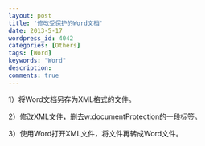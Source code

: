 ```yaml
---
layout: post
title: '修改受保护的Word文档'
date: 2013-5-17
wordpress_id: 4042
categories: [Others]
tags: [Word]
keywords: "Word"
description: 
comments: true
---
```

1）将Word文档另存为XML格式的文件。

2）修改XML文件，删去w:documentProtection的一段标签。

3）使用Word打开XML文件，将文件再转成Word文件。
